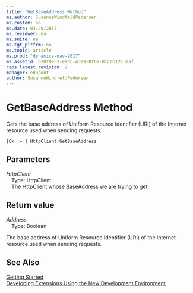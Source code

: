 ```yaml
---
title: "GetBaseAddress Method"
ms.author: SusanneWindfeldPedersen
ms.custom: na
ms.date: 03/28/2017
ms.reviewer: na
ms.suite: na
ms.tgt_pltfrm: na
ms.topic: article
ms.prod: "dynamics-nav-2017"
ms.assetid: 620f0e32-eadc-43e9-8f6e-8fc0b12c3aaf
caps.latest.revision: 9
manager: edupont
author: SusanneWindfeldPedersen
---
```


# GetBaseAddress Method
Gets the base address of Uniform Resource Identifier (URI) of the Internet resource used when sending requests.

```
[Ok := ] HttpClient.GetBaseAddress
```
## Parameters
*HttpClient*  
&emsp;Type: HttpClient  
&emsp;The HttpClient whose BaseAddress we are trying to get.

## Return value
*Address*  
&emsp;Type: Boolean

The base address of Uniform Resource Identifier (URI) of the Internet resource used when sending requests.

## See Also
[Getting Started](devenv-get-started.md)  
[Developing Extensions Using the New Development Environment](devenv-dev-overview.md)
